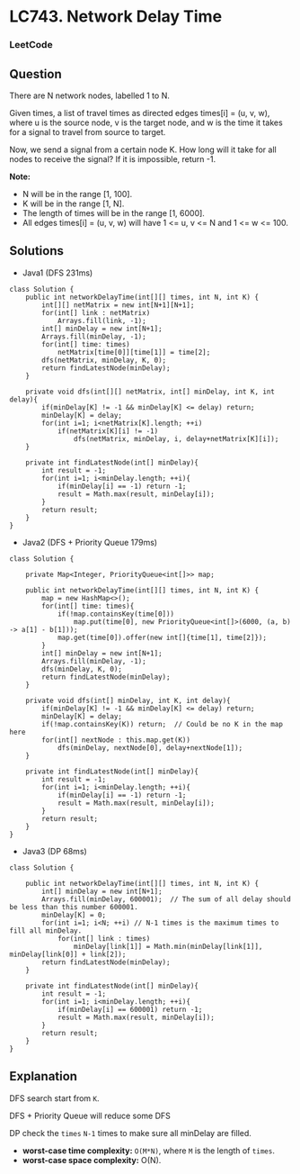 # LC743. Network Delay Time

### LeetCode

## Question

There are N network nodes, labelled 1 to N.

Given times, a list of travel times as directed edges times[i] = (u, v, w), where u is the source node, v is the target node, and w is the time it takes for a signal to travel from source to target.

Now, we send a signal from a certain node K. How long will it take for all nodes to receive the signal? If it is impossible, return -1.

**Note:**

* N will be in the range [1, 100].
* K will be in the range [1, N].
* The length of times will be in the range [1, 6000].
* All edges times[i] = (u, v, w) will have 1 <= u, v <= N and 1 <= w <= 100.

## Solutions

* Java1 (DFS 231ms)
```
class Solution {
    public int networkDelayTime(int[][] times, int N, int K) {
        int[][] netMatrix = new int[N+1][N+1];
        for(int[] link : netMatrix)
            Arrays.fill(link, -1);
        int[] minDelay = new int[N+1];
        Arrays.fill(minDelay, -1);
        for(int[] time: times)
            netMatrix[time[0]][time[1]] = time[2];
        dfs(netMatrix, minDelay, K, 0);
        return findLatestNode(minDelay);
    }
    
    private void dfs(int[][] netMatrix, int[] minDelay, int K, int delay){
        if(minDelay[K] != -1 && minDelay[K] <= delay) return;
        minDelay[K] = delay;
        for(int i=1; i<netMatrix[K].length; ++i)
            if(netMatrix[K][i] != -1)
                dfs(netMatrix, minDelay, i, delay+netMatrix[K][i]);
    }
    
    private int findLatestNode(int[] minDelay){
        int result = -1;
        for(int i=1; i<minDelay.length; ++i){
            if(minDelay[i] == -1) return -1;
            result = Math.max(result, minDelay[i]);
        }
        return result;
    }
}
```

* Java2 (DFS + Priority Queue 179ms)
```
class Solution {
    
    private Map<Integer, PriorityQueue<int[]>> map;
    
    public int networkDelayTime(int[][] times, int N, int K) {
        map = new HashMap<>();
        for(int[] time: times){
            if(!map.containsKey(time[0]))
                map.put(time[0], new PriorityQueue<int[]>(6000, (a, b) -> a[1] - b[1]));
            map.get(time[0]).offer(new int[]{time[1], time[2]});
        }
        int[] minDelay = new int[N+1];
        Arrays.fill(minDelay, -1);
        dfs(minDelay, K, 0);
        return findLatestNode(minDelay);
    }
    
    private void dfs(int[] minDelay, int K, int delay){
        if(minDelay[K] != -1 && minDelay[K] <= delay) return;
        minDelay[K] = delay;
        if(!map.containsKey(K)) return;  // Could be no K in the map here
        for(int[] nextNode : this.map.get(K))
            dfs(minDelay, nextNode[0], delay+nextNode[1]);
    }
    
    private int findLatestNode(int[] minDelay){
        int result = -1;
        for(int i=1; i<minDelay.length; ++i){
            if(minDelay[i] == -1) return -1;
            result = Math.max(result, minDelay[i]);
        }
        return result;
    }
}
```

* Java3 (DP 68ms)
```
class Solution {
    
    public int networkDelayTime(int[][] times, int N, int K) {
        int[] minDelay = new int[N+1];
        Arrays.fill(minDelay, 600001);  // The sum of all delay should be less than this number 600001.
        minDelay[K] = 0;
        for(int i=1; i<N; ++i) // N-1 times is the maximum times to fill all minDelay.
            for(int[] link : times)
                minDelay[link[1]] = Math.min(minDelay[link[1]], minDelay[link[0]] + link[2]);
        return findLatestNode(minDelay);
    }
    
    private int findLatestNode(int[] minDelay){
        int result = -1;
        for(int i=1; i<minDelay.length; ++i){
            if(minDelay[i] == 600001) return -1;
            result = Math.max(result, minDelay[i]);
        }
        return result;
    }
}
```

## Explanation

DFS search start from `K`.

DFS + Priority Queue will reduce some DFS

DP check the `times` `N-1` times to make sure all minDelay are filled.

* **worst-case time complexity:** `O(M*N)`, where `M` is the length of `times`.
* **worst-case space complexity:** O(N).
